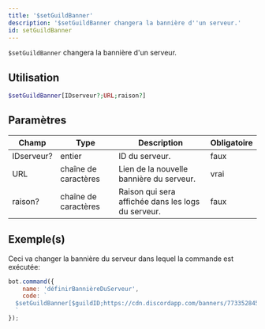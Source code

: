 ```yaml
---
title: '$setGuildBanner'
description: '$setGuildBanner changera la bannière d''un serveur.'
id: setGuildBanner
---
```


`$setGuildBanner` changera la bannière d'un serveur.

## Utilisation

```php
$setGuildBanner[IDserveur?;URL;raison?]
```

## Paramètres

| Champ      | Type                 | Description                                        | Obligatoire |
| ---------- | -------------------- | -------------------------------------------------- | ----------- |
| IDserveur? | entier               | ID du serveur.                                     | faux        |
| URL        | chaîne de caractères | Lien de la nouvelle bannière du serveur.           | vrai        |
| raison?    | chaîne de caractères | Raison qui sera affichée dans les logs du serveur. | faux        |

## Exemple(s)

Ceci va changer la bannière du serveur dans lequel la commande est exécutée:

```javascript
bot.command({
    name: 'définirBannièreDuServeur',
    code: `
  $setGuildBanner[$guildID;https://cdn.discordapp.com/banners/773352845738115102/b2b27d0915a838e8b4f68b180d1901ad.webp;Example!]
  `
});
```
